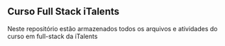 ## Curso Full Stack iTalents
<p>Neste repositório estão armazenados todos os arquivos e atividades do curso em full-stack da iTalents</p>
